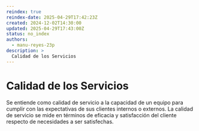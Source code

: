 ```yaml
---
reindex: true
reindex-date: 2025-04-29T17:42:23Z
created: 2024-12-02T14:30:00
updated: 2025-04-29T17:43:00Z
status: no_index
authors:
  - manu-reyes-23p
description: >
  Calidad de los Servicios
---
```


# Calidad de los Servicios

Se entiende como calidad de servicio a la capacidad de un equipo para cumplir con las expectativas de sus clientes internos o externos. La calidad de servicio se mide en términos de eficacia y satisfacción del cliente respecto de necesidades a ser satisfechas.
